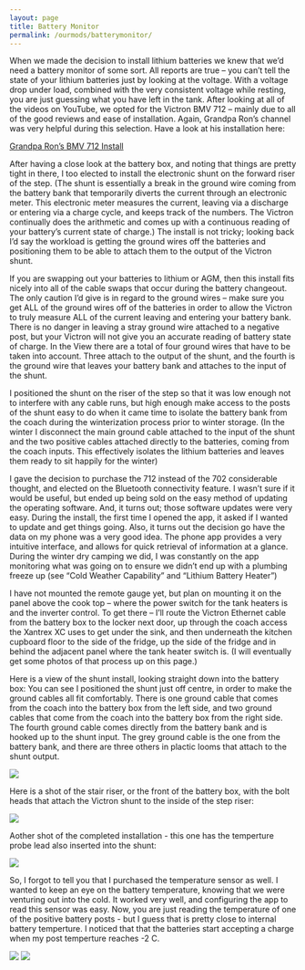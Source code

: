 ```yaml
---
layout: page
title: Battery Monitor
permalink: /ourmods/batterymonitor/
---
```


When we made the decision to install lithium batteries we knew that we’d need a battery monitor of some sort.  All reports are true – you can’t tell the state of your lithium batteries just by looking at the voltage.  With a voltage drop under load, combined with the very consistent voltage while resting, you are just guessing what you have left in the tank.  After looking at all of the videos on YouTube, we opted for the Victron BMV 712 – mainly due to all of the good reviews and ease of installation.  Again, Grandpa Ron’s channel was very helpful during this selection.  Have a look at his installation here:

[Grandpa Ron’s BMV 712 Install]( https://www.youtube.com/watch?v=yDOCW4F06fI)

After having a close look at the battery box, and noting that things are pretty tight in there, I too elected to install the electronic shunt on the forward riser of the step.  (The shunt is essentially a break in the ground wire coming from the battery bank that temporarily diverts the current through an electronic meter. This electronic meter measures the current, leaving via a discharge or entering via a charge cycle, and keeps track of the numbers.  The Victron continually does the arithmetic and comes up with a continuous reading of your battery’s current state of charge.)  The install is not tricky; looking back I’d say the workload is getting the ground wires off the batteries and positioning them to be able to attach them to the output of the Victron shunt.

If you are swapping out your batteries to lithium or AGM, then this install fits nicely into all of the cable swaps that occur during the battery changeout.  The only caution I’d give is in regard to the ground wires – make sure you get ALL of the ground wires off of the batteries in order to allow the Victron to truly measure ALL of the current leaving and entering your battery bank.  There is no danger in leaving a stray ground wire attached to a negative post, but your Victron will not give you an accurate reading of battery state of charge.  In the View there are a total of four ground wires that have to be taken into account.  Three attach to the output of the shunt, and the fourth is the ground wire that leaves your battery bank and attaches to the input of the shunt.

I positioned the shunt on the riser of the step so that it was low enough not to interfere with any cable runs, but high enough make access to the posts of the shunt easy to do when it came time to isolate the battery bank from the coach during the winterization process prior to winter storage.  (In the winter I disconnect the main ground cable attached to the input of the shunt and the two positive cables attached directly to the batteries, coming from the coach inputs.  This effectively isolates the lithium batteries and leaves them ready to sit happily for the winter)

I gave the decision to purchase the 712 instead of the 702 considerable thought, and elected on the Bluetooth connectivity feature.  I wasn’t sure if it would be useful, but ended up being sold on the easy method of updating the operating software.  And, it turns out; those software updates were very easy.  During the install, the first time I opened the app, it asked if I wanted to update and get things going.  Also, it turns out the decision go have the data on my phone was a very good idea.  The phone app provides a very intuitive interface, and allows for quick retrieval of information at a glance.  During the winter dry camping we did, I was constantly on the app monitoring what was going on to ensure we didn’t end up with a plumbing freeze up (see “Cold Weather Capability” and “Lithium Battery Heater”)

I have not mounted the remote gauge yet, but plan on mounting it on the panel above the cook top – where the power switch for the tank heaters is and the inverter control.  To get there – I’ll route the Victron Ethernet cable from the battery box to the locker next door, up through the coach access the Xantrex XC uses to get under the sink, and then underneath the kitchen cupboard floor to the side of the fridge, up the side of the fridge and in behind the adjacent panel where the tank heater switch is.  (I will eventually get some photos of that process up on this page.) 

Here is a view of the shunt install, looking straight down into the battery box:  You can see I positioned the shunt just off centre, in order to make the ground cables all fit comfortably.  There is one ground cable that comes from the coach into the battery box from the left side, and two ground cables that come from the coach into the battery box from the right side.  The fourth ground cable comes directly from the battery bank and is hooked up to the shunt input.  The grey ground cable is the one from the battery bank, and there are three others in plactic looms that attach to the shunt output.

<img src="/assets/2victronweb.jpg"/>

Here is a shot of the stair riser, or the front of the battery box, with the bolt heads that attach the Victron shunt to the inside of the step riser:

<img src="/assets/3victronweb.jpg"/>

Aother shot of the completed installation - this one has the temperture probe lead also inserted into the shunt:

<img src="/assets/1victronweb.jpg"/>

So, I forgot to tell you that I purchased the temperature sensor as well.  I wanted to keep an eye on the battery temperature, knowing that we were venturing out into the cold.  It worked very well, and configuring the app to read this sensor was easy.  Now, you are just reading the temperature of one of the positive battery posts - but I guess that is pretty close to internal battery temperture.  I noticed that that the batteries start accepting a charge when my post temperture reaches -2 C.

<img src="/assets/BMVreading1web-.jpg"/>
<img src="/assets/BMVreading2web-.jpg"/>
